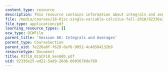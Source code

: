 ```yaml
---
content_type: resource
description: This resource contains information about integrals and averages.
file: /media/courses/18-01sc-single-variable-calculus-fall-2010/92336e25ed225ad926db6603678de789_MIT18_01SCF10_Ses60b.pdf
file_type: application/pdf
learning_resource_types: []
ocw_type: OCWFile
parent_title: 'Session 60: Integrals and Averages'
parent_type: CourseSection
parent_uid: 7e226a8f-f629-6ef6-9052-4c46584132b9
resourcetype: Document
title: MIT18_01SCF10_Ses60b.pdf
uid: 92336e25-ed22-5ad9-26db-6603678de789
---
```

